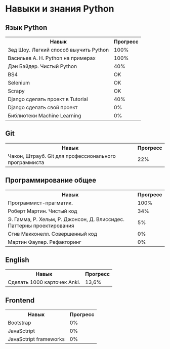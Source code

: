 Навыки и знания Python
======================

Язык Python
----------------------
<table>
  <th>Навык</th>
  <th>Прогресс</th>
  <tr>
    <td>Зед Шоу. Легкий способ выучить Python</td>
    <td>100%</td>
  </tr>
  <tr>
    <td>Васильев А. Н. Python на примерах</td>
    <td>100%</td>
  </tr>
  <tr>
    <td>Дэн Бэйдер. Чистый Python</td>
    <td>40%</td>
  </tr>
  <tr>
    <td>BS4</td>
    <td>OK</td>
  </tr>
  <tr>
    <td>Selenium</td>
    <td>OK</td>
  </tr>
   <tr>
    <td>Scrapy</td>
    <td>OK</td>
  </tr>
  <tr>
    <td>Django сделать проект в Tutorial</td>
    <td>40%</td>
  </tr>
    <tr>
    <td>Django сделать свой проект</td>
    <td>0%</td>
  </tr>
  <tr>
    <td>Библиотеки Machine Learning</td>
    <td>0%</td>
  </tr>
</table>

Git
-------------------
<table>
  <th>Навык</th>
  <th>Прогресс</th>
  <tr>
    <td>Чакон, Штрауб. Git для профессионального программиста</td>
    <td>22%</td>
  </tr>
</table>

Программирование общее
----------------------
<table>
  <th>Навык</th>
  <th>Прогресс</th>
  <tr>
    <td>Программист-прагматик.</td>
    <td>100%</td>
  </tr>
  <tr>
    <td>Роберт Мартин. Чистый код</td>
    <td>34%</td>
  </tr>
  <tr>
    <td>Э. Гамма, Р. Хельм, Р. Джонсон, Д. Влиссидес. Паттерны проектирования</td>
    <td>5%</td>
  </tr>
  <tr>
    <td>Стив Макконелл. Совершенный код</td>
    <td>0%</td>
  </tr>
  <tr>
    <td>Мартин Фаулер. Рефакторинг</td>
    <td>0%</td>
  </tr>
</table>

English
----------------------
<table>
  <th>Навык</th>
  <th>Прогресс</th>
  <tr>
    <td>Сделать 1000 карточек Anki.</td>
    <td>13,6%</td>
  </tr>
</table>

Frontend
----------------------
<table>
  <th>Навык</th>
  <th>Прогресс</th>
  <tr>
    <td>Bootstrap</td>
    <td>0%</td>
  </tr>
  <tr>
    <td>JavaSctript</td>
    <td>0%</td>
  </tr>
  <tr>
    <td>JavaSctript frameworks</td>
    <td>0%</td>
  </tr>
</table>

